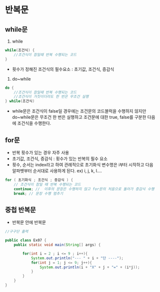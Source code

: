# 반복문

## while문

1. while

```java
while(조건식) {
	//조건식이 참일때 반복 수행되는 코드
}
```

- 횟수가 정해진 조건식의 필수요소 : 초기값, 조건식, 증감식

1. do~while

```java
do {
	//조건식이 참일때 반복 수행되는 코드
	//조건식이 거짓이더라도 한 번은 무조건 실행
} while(조건식)
```

- while문은 조건식이 false일 경우에는 조건문의 코드블럭을 수행하지 않지만 do~while문은 무조건 한 번은 실행하고 조건문에 대한 true, false를 구분한 다음에 조건식을 수행한다.

## for문

- 반복 횟수가 있는 경우 자주 사용
- 초기값, 조건식, 증감식 : 횟수가 있는 반복의 필수 요소
- 횟수, 순서는 index라고 하여 관례적으로 초기화식 변수명은 i부터 시작하고 다음 알파벳부터 순서대로 사용하게 된다. ex) i, j, k, l….

```java
for ( 초기화식 ; 조건식 ; 증감식 ) {
	// 조건식이 참일 때 반복 수행되는 코드
	continue; //  이후의 문장은 수행하지 않고 for문의 처음으로 돌아가 증감식 수행
	break; // 문장 수행 멈추기
```

## 중첩 반복문

- 반복문 안에 반복문

```java
//구구단 출력

public class Ex07 {
    public static void main(String[] args) {

        for(int i = 2 ; i <= 9 ; i++){
            System.out.println("--- " + i + "단 ----");
            for(int j = 1; j <= 9; j++){
                System.out.println(i + "X" + j + "=" + (i*j));
            }
        }
    }
}
```
